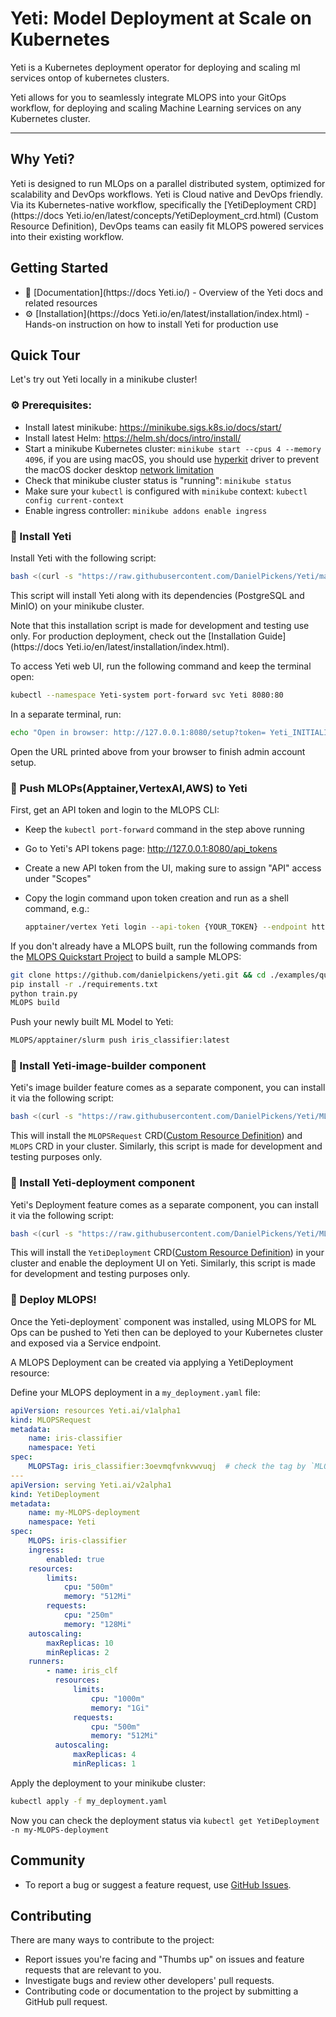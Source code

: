 # Yeti: Model Deployment at Scale on Kubernetes 


Yeti is a Kubernetes deployment operator for deploying and scaling ml services ontop of kubernetes clusters.

Yeti allows for you to seamlessly integrate MLOPS into your GitOps workflow, for deploying and scaling Machine Learning services on any Kubernetes cluster.


---

## Why Yeti?
 Yeti is designed to run MLOps on a parallel distributed system, optimized for scalability and DevOps workflows.
 Yeti is Cloud native and DevOps friendly. Via its Kubernetes-native workflow, specifically the [YetiDeployment CRD](https://docs Yeti.io/en/latest/concepts/YetiDeployment_crd.html) (Custom Resource Definition), DevOps teams can easily fit MLOPS powered services into their existing workflow.


## Getting Started

- 📖 [Documentation](https://docs Yeti.io/) - Overview of the Yeti docs and related resources
- ⚙️ [Installation](https://docs Yeti.io/en/latest/installation/index.html) - Hands-on instruction on how to install Yeti for production use


## Quick Tour

Let's try out Yeti locally in a minikube cluster!

### ⚙️ Prerequisites:
  * Install latest minikube: https://minikube.sigs.k8s.io/docs/start/
  * Install latest Helm: https://helm.sh/docs/intro/install/
  * Start a minikube Kubernetes cluster: `minikube start --cpus 4 --memory 4096`, if you are using macOS, you should use [hyperkit](https://minikube.sigs.k8s.io/docs/drivers/hyperkit/) driver to prevent the macOS docker desktop [network limitation](https://docs.docker.com/desktop/networking/#i-cannot-ping-my-containers)
  * Check that minikube cluster status is "running": `minikube status`
  * Make sure your `kubectl` is configured with `minikube` context: `kubectl config current-context`
  * Enable ingress controller: `minikube addons enable ingress`

### 🚧 Install Yeti

Install Yeti with the following script:

```bash
bash <(curl -s "https://raw.githubusercontent.com/DanielPickens/Yeti/main/scripts/quick-install Yeti.sh")
```

This script will install Yeti along with its dependencies (PostgreSQL and MinIO) on your minikube cluster. 

Note that this installation script is made for development and testing use only.
For production deployment, check out the [Installation Guide](https://docs Yeti.io/en/latest/installation/index.html).

To access Yeti web UI, run the following command and keep the terminal open:

```bash
kubectl --namespace Yeti-system port-forward svc Yeti 8080:80
```

In a separate terminal, run:

```bash Yeti_INITIALIZATION_TOKEN=$(kubectl get secret Yeti-env --namespace Yeti-system -o jsonpath="{.data Yeti_INITIALIZATION_TOKEN}" | base64 --decode)
echo "Open in browser: http://127.0.0.1:8080/setup?token= Yeti_INITIALIZATION_TOKEN"
``` 

Open the URL printed above from your browser to finish admin account setup.


### 🍱 Push MLOPs(Apptainer,VertexAI,AWS) to Yeti

First, get an API token and login to the MLOPS CLI:

* Keep the `kubectl port-forward` command in the step above running
* Go to Yeti's API tokens page: http://127.0.0.1:8080/api_tokens
* Create a new API token from the UI, making sure to assign "API" access under "Scopes"
* Copy the login command upon token creation and run as a shell command, e.g.:

    ```bash
    apptainer/vertex Yeti login --api-token {YOUR_TOKEN} --endpoint http://127.0.0.1:8080
    ```

If you don't already have a MLOPS built, run the following commands from the [MLOPS Quickstart Project](https://github.com/danielpickens/yeti/tree/main/examples/quickstart) to build a sample MLOPS:

```bash
git clone https://github.com/danielpickens/yeti.git && cd ./examples/quickstart
pip install -r ./requirements.txt
python train.py
MLOPS build
```

Push your newly built ML Model to Yeti:

```bash
MLOPS/apptainer/slurm push iris_classifier:latest
```


### 🔧 Install Yeti-image-builder component
 Yeti's image builder feature comes as a separate component, you can install it via the following
script:

```bash
bash <(curl -s "https://raw.githubusercontent.com/DanielPickens/Yeti/MLOPS Yeti-image-builder/main/scripts/quick-install Yeti-image-builder.sh")
```

This will install the `MLOPSRequest` CRD([Custom Resource Definition](https://kubernetes.io/docs/concepts/extend-kubernetes/api-extension/custom-resources/)) and `MLOPS` CRD
in your cluster. Similarly, this script is made for development and testing purposes only.

### 🔧 Install Yeti-deployment component
 Yeti's Deployment feature comes as a separate component, you can install it via the following
script:

```bash
bash <(curl -s "https://raw.githubusercontent.com/DanielPickens/Yeti/MLOPS Yeti-deployment/main/scripts/quick-install Yeti-deployment.sh")
```

This will install the `YetiDeployment` CRD([Custom Resource Definition](https://kubernetes.io/docs/concepts/extend-kubernetes/api-extension/custom-resources/))
in your cluster and enable the deployment UI on Yeti. Similarly, this script is made for development and testing purposes only.

### 🚢 Deploy MLOPS!

Once the  Yeti-deployment` component was installed, using MLOPS for ML Ops can be pushed to Yeti then can be deployed to your 
Kubernetes cluster and exposed via a Service endpoint. 

A MLOPS Deployment can be created via applying a YetiDeployment resource:

Define your MLOPS deployment in a `my_deployment.yaml` file:

```yaml
apiVersion: resources Yeti.ai/v1alpha1
kind: MLOPSRequest
metadata:
    name: iris-classifier
    namespace: Yeti
spec:
    MLOPSTag: iris_classifier:3oevmqfvnkvwvuqj  # check the tag by `MLOPS list iris_classifier`
---
apiVersion: serving Yeti.ai/v2alpha1
kind: YetiDeployment
metadata:
    name: my-MLOPS-deployment
    namespace: Yeti
spec:
    MLOPS: iris-classifier
    ingress:
        enabled: true
    resources:
        limits:
            cpu: "500m"
            memory: "512Mi"
        requests:
            cpu: "250m"
            memory: "128Mi"
    autoscaling:
        maxReplicas: 10
        minReplicas: 2
    runners:
        - name: iris_clf
          resources:
              limits:
                  cpu: "1000m"
                  memory: "1Gi"
              requests:
                  cpu: "500m"
                  memory: "512Mi"
          autoscaling:
              maxReplicas: 4
              minReplicas: 1
```

Apply the deployment to your minikube cluster:
```bash
kubectl apply -f my_deployment.yaml
```

Now you can check the deployment status via `kubectl get YetiDeployment -n my-MLOPS-deployment`



## Community

-   To report a bug or suggest a feature request, use [GitHub Issues](https://github.com/danielpickens/Yeti/issues/new/choose).



## Contributing

There are many ways to contribute to the project:

-   Report issues you're facing and "Thumbs up" on issues and feature requests that are relevant to you.
-   Investigate bugs and review other developers' pull requests.
-   Contributing code or documentation to the project by submitting a GitHub pull request. 



